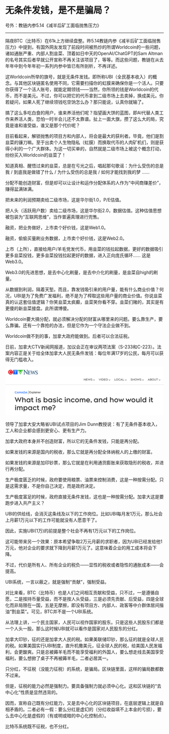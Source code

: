 # 无条件发钱，是不是骗局？

号外：教链内参5.14《减半后矿工面临抛售压力》

* * *

隔夜BTC（比特币）在61k上方继续盘整。昨5.14教链内参《减半后矿工面临抛售压力》中提到，有国外网友发现了前段时间被热炒的所谓Worldcoin的一些问题，诸如通胀严重、内部人割韭菜、顶着如日中天的OpenAI/ChatGPT的Sam Altman的名号其实后者早就公开宣称不再关注该项目了，等等。而这些问题，教链在从去年年中到今年年初一系列内参中皆已有所剖析，不再详述。

这Worldcoin所举的旗号，就是无条件发钱。即所称UBI（全民基本收入）的概念。与其他区块链匿名使用不同，它需要扫描你的虹膜来确保你是一个活人。只要你获得了一个活人账号，就能定期领钱——当然，你所领的钱是Worldcoin的代币，而不是美元。不过，你可以把它的代币拿到二级市场上去卖掉，换成美元。你若疑问，如果人死了继续领钱吃空饷怎么办？那只能说，认真你就输了。

搞了这么多吃白食的用户，谁来养活他们呢？指望画大饼的蓝图，即AI代替人类工作来养活人类，恐怕一时半会儿还不太靠谱。扯上一面大旗，攒了这么大的局，究竟是谁和谁受益，谁又是那个代价呢？

目前看起来，解锁抛售的项目方和内部人，将会是最大的获利者。毕竟，他们是割韭菜的镰刀嘛。至于出卖个人生物隐私（虹膜）而换取代币的人肉矿机们，则是获得小利的一个广大群体。为这一切买单的，自然就是二级市场上被这个概念打动，纷纷买入Worldcoin的韭菜了！

知道真相、醒悟过来的韭菜，总是在亏光之后，唱起那句歌谣：为什么受伤的总是我 / 到底我是做错了什么 / 为什么受伤的总是我 / 如何才能找到我的梦 ......

分配不能创造财富，但是却可以让设计和运作分配体系的人作为“中间商赚差价”，赚得盆满钵满。

把未来的利润预期卖给二级市场，这是华尔街1.0，P/E估值。

把人头（活跃用户数）卖给二级市场，这是华尔街2.0，数据估值。这种估值思想被包装为“互联网思维”，当作普遍真理进行兜售。

融资，把业务做好，上市卖个好价钱，这是Web1.0。

融资，偷偷买量刷业务数据，上市卖个好价钱，这是Web2.0。

上市（上所），直接给用户/羊毛党发代币，用韭菜的钱拉起数据，更好的数据吸引更多韭菜投钱，更多韭菜投钱拉起更好的数据，进入正向庞氏循环...... 这是Web3.0。

Web3.0的先进思想，是去中心化刷量，是去中介化的刷量，是韭菜自high的刷量。

从数据到利润，隔着天堑。而且，靠发钱吸引来的用户量，能有什么商业价值？何况，UBI是为了免费广发福利，绝不是为了榨取这些用户量的商业价值。你说韭菜真的认这套估值逻辑？你笑韭菜太疯癫，韭菜笑你看不穿。韭菜们赌的，其实是有更傻的新韭菜接盘。此所谓博傻。

Worldcoin要大搞分配，就必须解决分配的财富从哪里来的问题。要么靠生产，要么靠骗。还有一个靠抢的办法，但是它作为一个守法企业做不到。

Worldcoin做不到的事，加拿大政府能做到。后者可以合法征税。

日前，加拿大CTV新闻网报道，加议会正在审议两项法案（S-233和C-223）。法案内容正是关于给全体加拿大人民无条件发钱：每位年满17岁的公民，每月可以获得无门槛收入。

![](2024-05-15-A01.png)

领导了加拿大安大略省UBI试点项目的Jim Dunn教授说：有了无条件基本收入，工人和企业都会感到更安心、更有生产力。

加拿大政府本身并不创造财富，所以它的无条件发钱，只能是再分配。

如果发钱的来源是国内的税收，那么它就是再分配全体纳税人的上缴的财富。

如果发钱的来源是加印钞票，那么它就是在利用通货膨胀来获取隐形的税收，并进行再分配。

生产极度匮乏的时候，政府要使用粮票、油票来控制消费，这是一种按需分配。只是这需求量，不是你自己决定，而是政府决定。

生产极度富足的时候，政府直接无条件发钱，这也是一种按需分配。加拿大这是要跑步进入共产主义？

UBI的供给线，会消灭这条线及以下的工作岗位。比如UBI每月发1万元，那么社会上月薪1万元以下的工作可能就没有人愿意干了。

因此，实施UBI(1万)的前提是整个社会不再有1万元以下的工作岗位。

这可能带来另一个效果：原本希望争取2万元月薪的求职者，因为UBI已经发给他1万元，他对企业的要求就下降到月薪1万元了。这意味着企业的用工成本将会下降。

不过，代价是所有人、所有企业的税负——显性的税收或者隐性的通胀成本——会提高。

UBI系统，一言以蔽之，就是强制“贡献”，强制受益。

对比来看，BTC（比特币）也是人们之间相互贡献和受益，只不过，一是遵循自愿，二是按持币量受益，而不是按人头受益，三是必须先贡献、后受益，四是全球化而非局限在一国，五是无摩擦，即没有项目方、内部人、政客等中介群体居间揩油“割韭菜”。可见，BTC并不是一个UBI系统。

从法理上讲，一个民主国家，人民可以视作国家的股东。只是这些人民股东们都是一个人头一股。那么这时候UBI就可以看作是国家对人民股东的分红。

加拿大印钞，征的还是加拿大人民的税。如果美联储印钞，那么征的就是全球人民的税。如果美国实行UBI制度，直升机撒美元，征全球人民的税，给美国人民发福利，会更酸爽。只是总被薅羊毛而不能享受福利的外国人，要么想走线去美国享受福利，要么想掀了桌子不再被薅羊毛，二者必居其一。

只分红，不征税（没能力征税）的系统，是骗局。区块链里面，这样的骗局数都数不过来。

但是，征税的能力必然是强制力。要具备强制力就必须中心化。这和区块链的“去中心化”性质是显然违背的。

因而，宣称自己既有分红能力，又是去中心化的区块链项目，在底层逻辑上就是自相矛盾的。二者必有一假：要么分红是虚幻的（分红收益填不上本金的亏损），要么去中心化是虚假的（有或明或暗的中心化控制点）。

比特币系统既不征税，也不分红。
